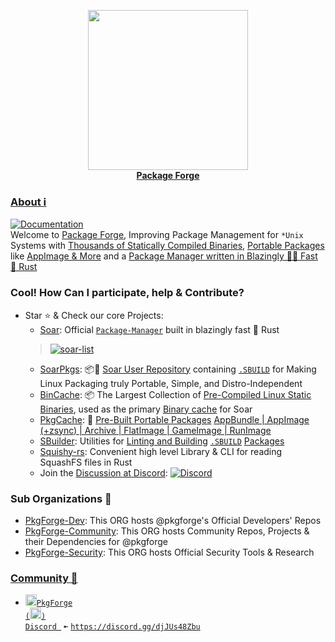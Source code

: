 <p align="center">
    <a href="https://github.com/pkgforge/soar">
        <img src="https://github.com/user-attachments/assets/680eb489-d972-429c-b144-8b68c5048c3e" width="256">
    </a>
    <br>
    <b><strong><a href="https://docs.pkgforge.dev/">Package Forge</a></strong></b>
    <br>

</p>

### [About ℹ️](https://docs.pkgforge.dev/)
[doc-shield]: https://img.shields.io/badge/docs.pkgforge.dev-blue
[doc-url]: https://docs.pkgforge.dev/
[![Documentation][doc-shield]][doc-url]<br>
Welcome to [Package Forge](https://github.com/pkgforge), Improving Package Management for `*Unix` Systems with [Thousands of Statically Compiled Binaries](https://github.com/Azathothas/Toolpacks), [Portable Packages](https://github.com/pkgforge/soarpkgs) like [AppImage & More](https://github.com/pkgforge/pkgcache) and a [Package Manager written in Blazingly 🚀🚀 Fast 🦀 Rust](https://github.com/pkgforge/soar)

### Cool! How Can I participate, help & Contribute?

- Star ⭐ & Check our core Projects:
  - [Soar](https://github.com/pkgforge/soar): Official [`Package-Manager`](https://soar.qaidvoid.dev/) built in blazingly fast 🦀 Rust
  > <a href="https://github.com/pkgforge/soar"><img src="https://bin.pkgforge.dev/list.gif?tmp.TcEwCp3rjU=tmp.WyChhsYSRx" alt="soar-list"></a><br>
  >
  - [SoarPkgs](https://github.com/pkgforge/soarpkgs): 📦📀 [Soar User Repository](https://docs.pkgforge.dev/repositories/soarpkgs) containing [`.SBUILD`](https://docs.pkgforge.dev/sbuild/introduction) for Making Linux Packaging truly Portable, Simple, and Distro-Independent
  - [BinCache](https://github.com/pkgforge/bincache): 📦 The Largest Collection of [Pre-Compiled Linux Static Binaries](https://pkgs.pkgforge.dev), used as the primary [Binary cache](https://docs.pkgforge.dev/repositories/bincache) for Soar
  - [PkgCache](https://github.com/pkgforge/pkgcache):  📀 [Pre-Built Portable Packages](https://docs.pkgforge.dev/repositories/pkgcache) [AppBundle | AppImage (+zsync) | Archive | FlatImage | GameImage | RunImage](https://docs.pkgforge.dev/formats/packages)
  - [SBuilder](https://github.com/pkgforge/sbuilder): Utilities for [Linting and Building](https://docs.pkgforge.dev/sbuild/instructions) [`.SBUILD`](https://docs.pkgforge.dev/sbuild/introduction) [Packages](https://github.com/pkgforge/soarpkgs)
  - [Squishy-rs](https://github.com/pkgforge/squishy-rs): Convenient high level Library & CLI for reading SquashFS files in Rust
  - Join the [Discussion at Discord](https://discord.gg/djJUs48Zbu): [![Discord](https://img.shields.io/discord/1313385177703256064?logo=%235865F2&label=Discord)](https://discord.gg/djJUs48Zbu)
### Sub Organizations 🏢
  - [PkgForge-Dev](https://github.com/pkgforge-dev): This ORG hosts @pkgforge's Official Developers' Repos
  - [PkgForge-Community](https://github.com/pkgforge-community): This ORG hosts Community Repos, Projects & their Dependencies for @pkgforge
  - [PkgForge-Security](https://github.com/pkgforge-security): This ORG hosts Official Security Tools & Research


### [**Community 💬**](https://docs.pkgforge.dev/contact/chat)
  - <a href="https://discord.gg/djJUs48Zbu"><img src="https://github.com/user-attachments/assets/5a336d72-6342-4ca5-87a4-aa8a35277e2f" width="18" height="18"><code>PkgForge (<img src="https://github.com/user-attachments/assets/a08a20e6-1795-4ee6-87e6-12a8ab2a7da6" width="18" height="18">) Discord </code></a> `➼` [`https://discord.gg/djJUs48Zbu`](https://discord.gg/djJUs48Zbu)  
